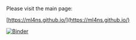 Please visit the main page: 

[https://ml4ns.github.io/](https://ml4ns.github.io/)


[![Binder](https://mybinder.org/badge_logo.svg)](https://mybinder.org/v2/gh/ML4NS/ml4ns.github.io/)
